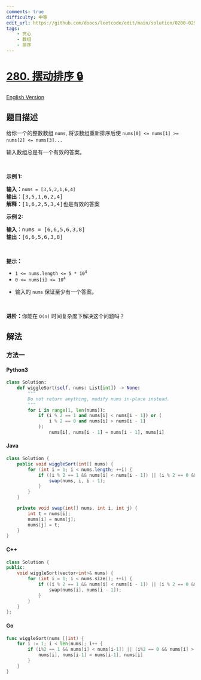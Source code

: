 ```yaml
---
comments: true
difficulty: 中等
edit_url: https://github.com/doocs/leetcode/edit/main/solution/0200-0299/0280.Wiggle%20Sort/README.md
tags:
    - 贪心
    - 数组
    - 排序
---
```


<!-- problem:start -->

# [280. 摆动排序 🔒](https://leetcode.cn/problems/wiggle-sort)

[English Version](/solution/0200-0299/0280.Wiggle%20Sort/README_EN.md)

## 题目描述

<!-- description:start -->

<p>给你一个的整数数组&nbsp;<code>nums</code>, 将该数组重新排序后使&nbsp;<code>nums[0] &lt;= nums[1] &gt;= nums[2] &lt;= nums[3]...</code>&nbsp;</p>

<p>输入数组总是有一个有效的答案。</p>

<p>&nbsp;</p>

<p><strong>示例 1:</strong></p>

<pre>
<strong>输入：</strong><code>nums = [3,5,2,1,6,4]</code>
<strong>输出：</strong>[3,5,1,6,2,4]
<strong>解释：</strong>[1,6,2,5,3,4]也是有效的答案</pre>

<p><strong>示例 2:</strong></p>

<pre>
<b>输入：</b>nums = [6,6,5,6,3,8]
<b>输出：</b>[6,6,5,6,3,8]
</pre>

<p>&nbsp;</p>

<p><strong>提示：</strong></p>

<p><meta charset="UTF-8" /></p>

<ul>
	<li><code>1 &lt;= nums.length &lt;= 5 * 10<sup>4</sup></code></li>
	<li><code>0 &lt;= nums[i] &lt;= 10<sup>4</sup></code></li>
	<li>
	<p>输入的&nbsp;<code>nums</code> 保证至少有一个答案。</p>
	</li>
</ul>

<p>&nbsp;</p>

<p><b>进阶：</b>你能在&nbsp;<code>O(n)</code>&nbsp;时间复杂度下解决这个问题吗？</p>

<!-- description:end -->

## 解法

<!-- solution:start -->

### 方法一

<!-- tabs:start -->

#### Python3

```python
class Solution:
    def wiggleSort(self, nums: List[int]) -> None:
        """
        Do not return anything, modify nums in-place instead.
        """
        for i in range(1, len(nums)):
            if (i % 2 == 1 and nums[i] < nums[i - 1]) or (
                i % 2 == 0 and nums[i] > nums[i - 1]
            ):
                nums[i], nums[i - 1] = nums[i - 1], nums[i]
```

#### Java

```java
class Solution {
    public void wiggleSort(int[] nums) {
        for (int i = 1; i < nums.length; ++i) {
            if ((i % 2 == 1 && nums[i] < nums[i - 1]) || (i % 2 == 0 && nums[i] > nums[i - 1])) {
                swap(nums, i, i - 1);
            }
        }
    }

    private void swap(int[] nums, int i, int j) {
        int t = nums[i];
        nums[i] = nums[j];
        nums[j] = t;
    }
}
```

#### C++

```cpp
class Solution {
public:
    void wiggleSort(vector<int>& nums) {
        for (int i = 1; i < nums.size(); ++i) {
            if ((i % 2 == 1 && nums[i] < nums[i - 1]) || (i % 2 == 0 && nums[i] > nums[i - 1])) {
                swap(nums[i], nums[i - 1]);
            }
        }
    }
};
```

#### Go

```go
func wiggleSort(nums []int) {
	for i := 1; i < len(nums); i++ {
		if (i%2 == 1 && nums[i] < nums[i-1]) || (i%2 == 0 && nums[i] > nums[i-1]) {
			nums[i], nums[i-1] = nums[i-1], nums[i]
		}
	}
}
```

<!-- tabs:end -->

<!-- solution:end -->

<!-- problem:end -->
